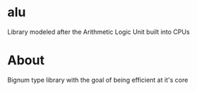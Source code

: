 # alu
Library modeled after the Arithmetic Logic Unit built into CPUs

# About
Bignum type library with the goal of being efficient at it's core
